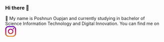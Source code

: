 ### Hi there 👋
🔭 My name is Poshnun Oupjan and currently studying in bachelor of Science Information Technology and Digital Innovation. You can find me on 
[![](https://github.com/Madcattk/Madcattk/blob/main/image/instagram.png)](https://www.instagram.com/madcattk/)
<!--
**Madcattk/Madcattk** is a ✨ _special_ ✨ repository because its `README.md` (this file) appears on your GitHub profile.

Here are some ideas to get you started:

- 🔭 I’m currently working on ...
- 🌱 I’m currently learning ...
- 👯 I’m looking to collaborate on ...
- 🤔 I’m looking for help with ...
- 💬 Ask me about ...
- 📫 How to reach me: ...
- 😄 Pronouns: ...
- ⚡ Fun fact: ...
-->
